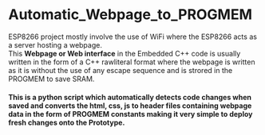 # Automatic_Webpage_to_PROGMEM #  
ESP8266 project mostly involve the use of WiFi where the ESP8266 acts as a server hosting a webpage.  
This **Webpage or Web interface** in the Embedded C++ code is usually written in the form of a C++ rawliteral format where the webpage is written as it is without the use of any escape sequence and is strored in the PROGMEM to save SRAM.  
#### This is a python script which automatically detects code changes when saved and converts the html, css, js to header files containing webpage data in the form of PROGMEM constants making it very simple to deploy fresh changes onto the Prototype. ####

